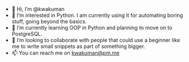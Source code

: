 - 👋 Hi, I’m @kwakuman
- 👀 I’m interested in Python. I am currently using it for automating boring stuff, going beyond the basics.
- 🌱 I’m currently learning OOP in Python and planning to move on to PostgreSQL.
- 💞️ I’m looking to collaborate with people that could use a beginner like me to write small snippets as part of something bigger.
- 📫 You can reach me on kwakuman@pm.me

<!---
kwakuman/kwakuman is a ✨ special ✨ repository because its `README.md` (this file) appears on your GitHub profile.
You can click the Preview link to take a look at your changes.
--->
